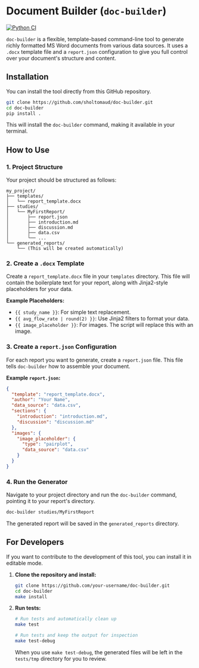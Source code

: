 # Document Builder (`doc-builder`)

[![Python CI](https://github.com/YOUR_USERNAME/YOUR_REPOSITORY/actions/workflows/ci.yml/badge.svg)](https://github.com/YOUR_USERNAME/YOUR_REPOSITORY/actions/workflows/ci.yml)

`doc-builder` is a flexible, template-based command-line tool to generate richly formatted MS Word documents from various data sources. It uses a `.docx` template file and a `report.json` configuration to give you full control over your document's structure and content.

## Installation

You can install the tool directly from this GitHub repository.

```bash
git clone https://github.com/sholtomaud/doc-builder.git
cd doc-builder
pip install .
```
This will install the `doc-builder` command, making it available in your terminal.

## How to Use

### 1. Project Structure

Your project should be structured as follows:
```
my_project/
├── templates/
│   └── report_template.docx
├── studies/
│   └── MyFirstReport/
│       ├── report.json
│       ├── introduction.md
│       ├── discussion.md
│       ├── data.csv
│       └── ...
└── generated_reports/
    └── (This will be created automatically)
```

### 2. Create a `.docx` Template

Create a `report_template.docx` file in your `templates` directory. This file will contain the boilerplate text for your report, along with Jinja2-style placeholders for your data.

**Example Placeholders:**
*   `{{ study_name }}`: For simple text replacement.
*   `{{ avg_flow_rate | round(2) }}`: Use Jinja2 filters to format your data.
*   `{{ image_placeholder }}`: For images. The script will replace this with an image.

### 3. Create a `report.json` Configuration

For each report you want to generate, create a `report.json` file. This file tells `doc-builder` how to assemble your document.

**Example `report.json`:**
```json
{
  "template": "report_template.docx",
  "author": "Your Name",
  "data_source": "data.csv",
  "sections": {
    "introduction": "introduction.md",
    "discussion": "discussion.md"
  },
  "images": {
    "image_placeholder": {
      "type": "pairplot",
      "data_source": "data.csv"
    }
  }
}
```

### 4. Run the Generator

Navigate to your project directory and run the `doc-builder` command, pointing it to your report's directory.
```bash
doc-builder studies/MyFirstReport
```
The generated report will be saved in the `generated_reports` directory.

## For Developers

If you want to contribute to the development of this tool, you can install it in editable mode.

1.  **Clone the repository and install:**
    ```bash
    git clone https://github.com/your-username/doc-builder.git
    cd doc-builder
    make install
    ```
2.  **Run tests:**
    ```bash
    # Run tests and automatically clean up
    make test

    # Run tests and keep the output for inspection
    make test-debug
    ```
    When you use `make test-debug`, the generated files will be left in the `tests/tmp` directory for you to review.